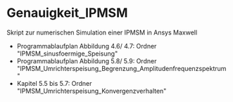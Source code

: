 # Genauigkeit_IPMSM
Skript zur numerischen Simulation einer IPMSM in Ansys Maxwell

- Programmablaufplan Abbildung 4.6/ 4.7: Ordner "IPMSM_sinusfoermige_Speisung"
- Programmablaufplan Abbildung 5.8/ 5.9: Ordner "IPMSM_Umrichterspeisung_Begrenzung_Amplitudenfrequenzspektrum"
- Kapitel 5.5 bis 5.7: Ordner "IPMSM_Umrichterspeisung_Konvergenzverhalten"
